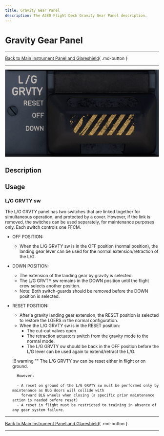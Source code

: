 ```yaml
---
title: Gravity Gear Panel
description: The A380 Flight Deck Gravity Gear Panel description.
---
```


# Gravity Gear Panel

---

[Back to Main Instrument Panel and Glareshield](../overviews/main-glare.md){ .md-button }

---

![img_1.png](../../../assets/a380x-briefing/flight-deck/main/gravity-gear.png)

## Description



## Usage

### L/G GRVTY sw

The L/G GRVTY panel has two switches that are linked together for simultaneous operation, and protected by a cover. 
However, if the link is removed, the switches can be used separately, for maintenance purposes only.
Each switch controls one FFCM.

- OFF POSITION:
    - When the L/G GRVTY sw is in the OFF position (normal position), the landing gear lever can be used for the normal 
      extension/retraction of the L/G.
- DOWN POSITION:
    - The extension of the landing gear by gravity is selected.
    - The L/G GRVTY sw remains in the DOWN position until the flight crew selects another position.
    - Note: Both switch-guards should be removed before the DOWN position is selected.
- RESET POSITION:
    - After a gravity landing gear extension, the RESET position is selected to restore the LGERS in the normal 
      configuration.
    - When the L/G GRVTY sw is in the RESET position:
        - The cut-out valves open
        - The retraction actuators switch from the gravity mode to the normal mode.
        - The L/G GRVTY sw should be back in the OFF position before the L/G lever can be used again to extend/retract 
          the L/G.
      
    !!! warning ""
        The L/G GRVTY sw can be reset either in flight or on ground. 
        
        However:

        - A reset on ground of the L/G GRVTY sw must be performed only by maintenance as BLG doors will collide with
          forward BLG wheels when closing (a specific prior maintenance action is needed before reset)
        - A reset in flight must be restricted to training in absence of any gear system failure.

---

[Back to Main Instrument Panel and Glareshield](../overviews/main-glare.md){ .md-button }

---


